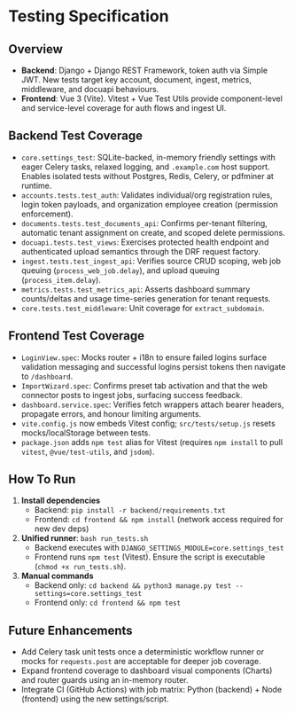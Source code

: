 # Testing Specification

## Overview
- **Backend**: Django + Django REST Framework, token auth via Simple JWT. New tests target key account, document, ingest, metrics, middleware, and docuapi behaviours.
- **Frontend**: Vue 3 (Vite). Vitest + Vue Test Utils provide component-level and service-level coverage for auth flows and ingest UI.

## Backend Test Coverage
- `core.settings_test`: SQLite-backed, in-memory friendly settings with eager Celery tasks, relaxed logging, and `.example.com` host support. Enables isolated tests without Postgres, Redis, Celery, or pdfminer at runtime.
- `accounts.tests.test_auth`: Validates individual/org registration rules, login token payloads, and organization employee creation (permission enforcement).
- `documents.tests.test_documents_api`: Confirms per-tenant filtering, automatic tenant assignment on create, and scoped delete permissions.
- `docuapi.tests.test_views`: Exercises protected health endpoint and authenticated upload semantics through the DRF request factory.
- `ingest.tests.test_ingest_api`: Verifies source CRUD scoping, web job queuing (`process_web_job.delay`), and upload queuing (`process_item.delay`).
- `metrics.tests.test_metrics_api`: Asserts dashboard summary counts/deltas and usage time-series generation for tenant requests.
- `core.tests.test_middleware`: Unit coverage for `extract_subdomain`.

## Frontend Test Coverage
- `LoginView.spec`: Mocks router + i18n to ensure failed logins surface validation messaging and successful logins persist tokens then navigate to `/dashboard`.
- `ImportWizard.spec`: Confirms preset tab activation and that the web connector posts to ingest jobs, surfacing success feedback.
- `dashboard.service.spec`: Verifies fetch wrappers attach bearer headers, propagate errors, and honour limiting arguments.
- `vite.config.js` now embeds Vitest config; `src/tests/setup.js` resets mocks/localStorage between tests.
- `package.json` adds `npm test` alias for Vitest (requires `npm install` to pull `vitest`, `@vue/test-utils`, and `jsdom`).

## How To Run
1. **Install dependencies**
   - Backend: `pip install -r backend/requirements.txt`
   - Frontend: `cd frontend && npm install` (network access required for new dev deps)
2. **Unified runner**: `bash run_tests.sh`
   - Backend executes with `DJANGO_SETTINGS_MODULE=core.settings_test`
   - Frontend runs `npm test` (Vitest). Ensure the script is executable (`chmod +x run_tests.sh`).
3. **Manual commands**
   - Backend only: `cd backend && python3 manage.py test --settings=core.settings_test`
   - Frontend only: `cd frontend && npm test`

## Future Enhancements
- Add Celery task unit tests once a deterministic workflow runner or mocks for `requests.post` are acceptable for deeper job coverage.
- Expand frontend coverage to dashboard visual components (Charts) and router guards using an in-memory router.
- Integrate CI (GitHub Actions) with job matrix: Python (backend) + Node (frontend) using the new settings/script.
